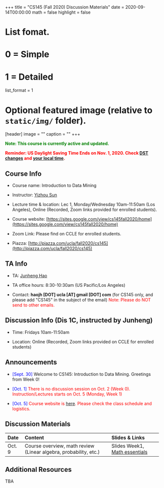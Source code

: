 +++
title = "CS145 (Fall 2020) Discussion Materials"
date = 2020-09-14T00:00:00
math = false
highlight = false

# List fomat.
#   0 = Simple
#   1 = Detailed
list_format = 1

# Optional featured image (relative to `static/img/` folder).
[header]
image = ""
caption = ""
+++

<span style="color:green"> **Note: This course is currently active and updated.** </span>

<span style="color:red"> **Reminder: US Daylight Saving Time Ends on Nov. 1, 2020. Check [DST changes](https://www.timeanddate.com/time/change/usa) and [your local time](https://www.timeanddate.com/worldclock/converter.html).** </span>


## Course Info

* Course name: Introduction to Data Mining

* Instructor: [Yizhou Sun](http://web.cs.ucla.edu/~yzsun/)

* Lecture time & location: Lec 1, Monday/Wednesday 10am-11:50am (Los Angeles), Online (Recorded, Zoom links provided for enrolled students).

* Course website: [https://sites.google.com/view/cs145fall2020/home](https://sites.google.com/view/cs145fall2020/home)

* Zoom Link: Please find on CCLE for enrolled students.

* Piazza: [http://piazza.com/ucla/fall2020/cs145](http://piazza.com/ucla/fall2020/cs145)

## TA Info

* TA: [Junheng Hao](https://www.haojunheng.com/)

* TA office hours: 8:30-10:30am (US Pacific/Los Angeles)

* Contact: **haojh [DOT] ucla [AT] gmail [DOT] com** (for CS145 only, and please add "CS145" in the subject of the email) <span style="color:red"> Note: Please do NOT send to other emails. </span>


## Discussion Info (Dis 1C, instructed by Junheng)

* Time: Fridays 10am-11:50am

* Location: Online (Recorded, Zoom links provided on CCLE for enrolled students)

## Announcements

* <span style="color:blue">\[Sept. 30\]</span> Welcome to CS145: Introduction to Data Mining. Greetings from Week 0!

* <span style="color:blue">\[Oct. 1\]</span> <span style="color:red"> There is no discussion session on Oct. 2 (Week 0). Instruction/Lectures starts on Oct. 5 (Monday, Week 1) </span>

* <span style="color:blue">\[Oct. 5\]</span> <span style="color:red"> Course website is [here](https://sites.google.com/view/cs145fall2020/home). Please check the class schedule and logistics. </span>

## Discussion Materials

|  Date  |                        Content                      |          Slides & Links            |
|:-------|:----------------------------------------------------|:-----------------------------------|
| Oct. 9 | Course overview, math review (Linear algebra, probability, etc.) | Slides Week1, [Math essentials](http://courses.washington.edu/css490/2012.Winter/lecture_slides/02_math_essentials.pdf)|

## Additional Resources

TBA